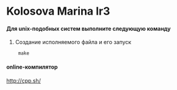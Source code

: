 # Kolosova Marina lr3

#### Для unix-подобных систем выполните следующую команду
1. Создание исполняемого файла и его запуск

        make


#### online-компилятор 

http://cpp.sh/

